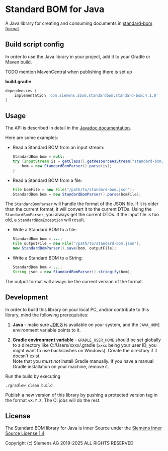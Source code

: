# Standard BOM for Java

A Java library for creating and consuming documents in
[standard-bom format](https://sbom.siemens.io/latest/format.html).


## Build script config

In order to use the Java library in your project, add it to your Gradle or Maven build.

TODO mention MavenCentral when publishing there is set up

**build.gradle**
```groovy
dependencies {
    implementation 'com.siemens.sbom.standardbom:standard-bom:4.1.0'
}
```


## Usage

The API is described in detail in the
[Javadoc documentation](https://sbom.siemens.io/javadoc/latest/).

Here are some examples:

- Read a Standard BOM from an input stream:
  ```java
  StandardBom bom = null;
  try (InputStream is = getClass().getResourceAsStream("standard-bom.json")) {
      bom = new StandardBomParser().parse(is);
  }
  ```
- Read a Standard BOM from a file:
  ```java
  File bomFile = new File("/path/to/standard-bom.json");
  StandardBom bom = new StandardBomParser().parse(bomFile);
  ```

The `StandardBomParser` will handle the format of the JSON file. If it is older than the current format, it will
convert it to the current DTOs. Using the `StandardBomParser`, you always get the current DTOs. If the input file is
too old, a `StandardBomException` will result.

- Write a Standard BOM to a file:
  ```java
  StandardBom bom = ...;
  File outputFile = new File("/path/to/standard-bom.json");
  new StandardBomParser().save(bom, outputFile);
  ```
- Write a Standard BOM to a String:
  ```java
  StandardBom bom = ...;
  String json = new StandardBomParser().stringify(bom);
  ```

The output format will always be the current version of the format.


## Development

In order to build this library on your local PC, and/or contribute to this library, mind the following prerequisites:

1. **Java** - make sure [JDK 8](https://adoptium.net/temurin/releases/?version=8) is available on your system, and
   the `JAVA_HOME` environment variable points to it.

2. **Gradle environment variable** - `GRADLE_USER_HOME` should be set globally to a directory like
   C:/Users/xxxx/.gradle (`xxxx` being your user ID; you might want to use backslashes on Windows). Create the
   directory if it doesn't exist.  
   Note that you *must not* install Gradle manually. If you have a manual Gradle installation on your machine, remove
   it.

Run the build by executing

```
./gradlew clean build
```

Publish a new version of this library by pushing a protected version tag in the format `vX.Y.Z`. The CI jobs will do
the rest.


## License

The Standard BOM library for Java is Inner Source under the [Siemens Inner Source License 1.4](../LICENSE.md).

Copyright (c) Siemens AG 2019-2025 ALL RIGHTS RESERVED
